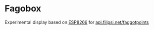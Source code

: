 # Fagobox

Experimental display based on [ESP8266](https://en.wikipedia.org/wiki/ESP8266) for [api.filipsi.net/faggotpoints](http://api.filipsi.net/view/faggotpoints/)